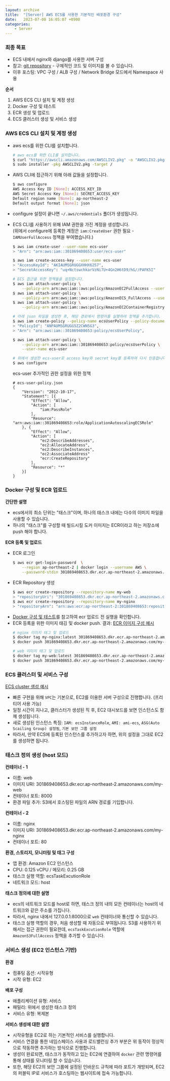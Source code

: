 ```yaml
---
layout: archive
title:  "[Server] AWS ECS를 사용한 기본적인 배포환경 구성"
date:   2023-07-08 16:05:07 +0900
categories: 
    - Server
---
```


### 최종 목표
- ECS 내에서 nginx와 django를 사용한 서버 구성
- 참고: [git repository](https://github.com/yamkant/aws-ecs) - 구체적인 코드 및 이미지를 볼 수 있습니다.
- 이후 포스팅: VPC 구성 / ALB 구성 / Network Bridge 모드에서 Namespace 사용

**순서**
1. AWS ECS CLI 설치 및 계정 생성
2. Docker 구성 및 테스트
3. ECR 생성 및 업로드 
4. ECS 클러스터 생성 및 서비스 생성

### AWS ECS CLI 설치 및 계정 생성
- aws ecs를 위한 CLI를 설치합니다.
    ```sh
    # aws ecs를 위한 CLI를 설치합니다.
    $ curl "https://awscli.amazonaws.com/AWSCLIV2.pkg" -o "AWSCLIV2.pkg"
    $ sudo installer -pkg AWSCLIV2.pkg -target /
    ```

- AWS CLI에 접근하기 위해 아래 값들을 설정합니다.
    ```sh
    $ aws configure
    AWS Access Key ID [None]: ACCESS_KEY_ID
    AWS Secret Access Key [None]: SECRET_ACCESS_KEY
    Default region name [None]: ap-northeast-2
    Default output format [None]: json
    ```
- configure 설정이 끝나면 `~/.aws/credentials` 폴더가 생성됩니다.

- ECS CLI를 사용하기 위해 IAM 권한을 가진 계정을 생성합니다.  
  (위에서 configure에 등록한 계정은 `iam:CreateUser` 권한 필요 - `IAMUserFullAccess` 정책을 부여했습니다.)
    ```sh
    $ aws iam create-user --user-name ecs-user
    > "Arn": "arn:aws:iam::301869408653:user/ecs-user"

    $ aws iam create-access-key --user-name ecs-user
    > "AccessKeyId": "AKIAUMSGRUGGXHHX6257",
    > "SecretAccessKey": "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"

    # ECS 접근을 위한 정책들을 설정합니다.
    $ aws iam attach-user-policy \
        --policy-arn arn:aws:iam::aws:policy/AmazonEC2FullAccess --user-name ecs-user
    $ aws iam attach-user-policy \
        --policy-arn arn:aws:iam::aws:policy/AmazonECS_FullAccess --user-name ecs-user
    $ aws iam attach-user-policy \
        --policy-arn arn:aws:iam::aws:policy/AmazonEC2ContainerRegistryFullAccess --user-name ecs-user

    # 아래 json 파일을 생성한 후, 해당 경로에서 명령어를 실행하여 정책을 추가합니다.
    $ aws iam create-policy --policy-name ecsUserPolicy --policy-document file://ecs-user-policy.json
    > "PolicyId": "ANPAUMSGRUGG5Z2CWN5G3",
    > "Arn": "arn:aws:iam::301869408653:policy/ecsUserPolicy",

    $ aws iam attach-user-policy \
        --policy-arn arn:aws:iam::301869408653:policy/ecsUserPolicy \
        --user-name ecs-user
    
    # 위에서 생성한 ecs-user로 access key와 secret key를 등록하여 다시 인증합니다.
    $ aws configure
    ```
    ecs-user 추가적인 권한 설정을 위한 정책
    ```
    # ecs-user-policy.json
    {
        "Version": "2012-10-17",
        "Statement": [{
            "Effect": "Allow",
            "Action": [
                "iam:PassRole"
            ],
            "Resource": "arn:aws:iam::301869408653:role/ApplicationAutoscalingECSRole"
        }, {
            "Effect": "Allow",
            "Action": [
                "ec2:DescribeAddresses",
                "ec2:AllocateAddress",
                "ec2:DescribeInstances",
                "ec2:AssociateAddress"
                "ecr:CreateRepository"
            ],
            "Resource": "*"
        }]
    }
    ```

### Docker 구성 및 ECR 업로드
**간단한 설명**
- ecs에서의 최소 단위는 "태스크"이며, 하나의 태스크 내에는 다수의 이미지 파일을 사용할 수 있습니다.
- 하나의 "태스크"를 구성할 때 빌드시킬 도커 이미지는 ECR이라고 하는 저장소에 push 해야 합니다.

**ECR 등록 및 업로드**
- ECR 로그인
    ```sh
    $ aws ecr get-login-password  \
        --region ap-northeast-2 | docker login --username AWS \
        --password-stdin 301869408653.dkr.ecr.ap-northeast-2.amazonaws.com
    ```
- ECR Repository 생성
    ```sh
    $ aws ecr create-repository --repository-name my-web
    > "repositoryUri": "301869408653.dkr.ecr.ap-northeast-2.amazonaws.com/my-web"
    $ aws ecr create-repository --repository-name my-nginx
    > "repositoryArn": "arn:aws:ecr:ap-northeast-2:301869408653:repository/my-nginx"
    ```
- [Docker 구성 및 테스트](https://github.com/yamkant/aws-ecs/tree/main/srcs/ecr)를 참고하여 ecr 업로드 전 실행을 확인합니다.
- ECR 등록을 위한 이미지 태깅 및 docker push. 결과: [ECR 이미지 구성 예시](https://github.com/yamkant/aws-ecs/blob/main/srcs/images/ecs-ecr-setting.png)
    ```sh
    # nginx 이미지 태그 및 업로드
    $ docker tag my-nginx:latest 301869408653.dkr.ecr.ap-northeast-2.amazonaws.com/my-nginx:latest
    $ docker push 301869408653.dkr.ecr.ap-northeast-2.amazonaws.com/my-nginx:latest

    # web 이미지 태그 및 업로드
    $ docker tag my-web:latest 301869408653.dkr.ecr.ap-northeast-2.amazonaws.com/my-web:latest
    $ docker push 301869408653.dkr.ecr.ap-northeast-2.amazonaws.com/my-web:latest
    ```

### ECS 클러스터 및 서비스 구성
[ECS cluster 생성 예시](https://github.com/yamkant/aws-ecs/blob/main/srcs/images/ecs-cluster-setting.png)
- 빠른 구현을 위해 `VPC`는 기본으로, EC2를 이용한 서버 구성으로 진행합니다. (프리티어 사용 가능)
- 일정 시간이 지나고, 클러스터가 생성된 직 후, EC2 대시보드를 보면 인스턴스도 함께 생성됩니다.
- 새로 생성된 인스턴스 특징: `IAM: ecsInstanceRole`, `AMI: ami-ecs`, `ASG(Auto Scailing Group) 설정됨`, `기본 보안 그룹 설정`
- 따라서, 만약 ECS에 등록된 인스턴스를 추가하고자 하면, 위의 설정을 그대로 EC2를 생성하면 됩니다.

### 태스크 정의 생성 (host 모드)
**컨테이너 - 1**
- 이름: web
- 이미지 URI: 301869408653.dkr.ecr.ap-northeast-2.amazonaws.com/my-web 
- 컨테이너 포트: 8000
- 환경 파일 추가: S3에서 호스팅된 파일의 ARN 경로를 기입합니다.

**컨테이너 - 2**
- 이름: nginx
- 이미지 URI: 301869408653.dkr.ecr.ap-northeast-2.amazonaws.com/my-nginx  
- 컨테이너 포트: 80

**환경, 스토리지, 모니터링 및 태그 구성**
- 앱 환경: Amazon EC2 인스턴스
- CPU: 0.125 vCPU / 메모리: 0.25 GB
- 태스크 실행 역할: ecsTaskExcutionRole
- 네트워크 모드: host

**태스크 정의에 대한 설명**
- ecs의 네트워크 모드를 host로 하면, 태스크 정의 내의 모든 컨테이너는 host의 네트워크와 같은 주소를 가집니다.
- 따라서, nginx 내에서 127.0.0.1:8000으로 `web` 컨테이너와 통신할 수 있습니다.
- 태스크 실행 역할의 경우, 처음 생성할 때 자동으로 부여됩니다. S3를 사용하기 위해서는 접근 권한이 필요한데, `ecsTaskExcutionRole` 역할에 `AmazonS3FullAccess` 정책을 추가할 수 있습니다.

### 서비스 생성 (EC2 인스턴스 기반)
**환경**
- 컴퓨팅 옵션: 시작유형
- 시작 유형: EC2

**배포 구성**
- 애플리케이션 유형: 서비스
- 패밀리: 위에서 생성한 태스크 정의
- 서비스 유형: 복제본

**서비스 생성에 대한 설명**
- 시작유형을 EC2로 하는 기본적인 서비스를 실행합니다.
- 서비스 연결을 통한 네임스페이스 사용과 로드밸런싱 추가 부분은 위 동작이 정상적으로 작동하면 추가하는 방식으로 진행합니다.
- 생성이 완료되면, 태스크가 동작하고 있는 EC2에 연결하여 `docker` 관련 명령어를 통해 상태를 모니터링 할 수 있습니다.
- 또한, 해당 EC2의 보안 그룹에 설정된 인바운드 규칙에 따라 포트가 개방되며, EC2의 퍼블릭 IP로 서비스가 호스팅하는 웹사이트에 접속 가능합니다.
